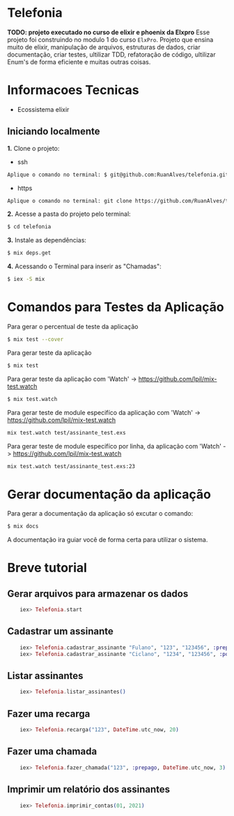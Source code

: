 # Telefonia

**TODO: projeto executado no curso de elixir e phoenix da Elxpro**
Esse projeto foi construindo no modulo 1 do curso `ElxPro`. Projeto que ensina muito de elixir,
manipulação de arquivos, estruturas de dados, criar documentação, criar testes, ultilizar TDD, refatoração de código, ultilizar Enum's de forma eficiente e muitas outras coisas.

# Informacoes Tecnicas

- Ecossistema elixir

## Iniciando localmente

**1.** Clone o projeto:

 * ssh
```sh
Aplique o comando no terminal: $ git@github.com:RuanAlves/telefonia.git
```

 * https
```sh
Aplique o comando no terminal: git clone https://github.com/RuanAlves/telefonia.git
```

**2.** Acesse a pasta do projeto pelo terminal:

```sh
$ cd telefonia
```

**3.** Instale as dependências:

```sh
$ mix deps.get
```

**4.** Acessando o Terminal para inserir as "Chamadas":

```sh
$ iex -S mix
```

# Comandos para Testes da Aplicação

Para gerar o percentual de teste da aplicação
```sh
$ mix test --cover
```

Para gerar teste da aplicação
```sh
$ mix test
```
Para gerar teste da aplicação com 'Watch' -> https://github.com/lpil/mix-test.watch
```sh
$ mix test.watch
```

Para gerar teste de module especifíco da aplicação com 'Watch' -> https://github.com/lpil/mix-test.watch
```sh
mix test.watch test/assinante_test.exs
```

Para gerar teste de module especifíco por linha, da aplicação com 'Watch' -> https://github.com/lpil/mix-test.watch
```sh
mix test.watch test/assinante_test.exs:23
```

# Gerar documentação da aplicação

Para gerar a documentação da aplicação só excutar o comando:
```sh
$ mix docs
```
A documentação ira guiar você de forma certa para utilizar o sistema.

# Breve tutorial

## Gerar arquivos para armazenar os dados
```Elixir
    iex> Telefonia.start
```

## Cadastrar um assinante
```Elixir
    iex> Telefonia.cadastrar_assinante "Fulano", "123", "123456", :prepago
    iex> Telefonia.cadastrar_assinante "Ciclano", "1234", "123456", :pospago
```

## Listar assinantes
```Elixir
    iex> Telefonia.listar_assinantes()
```

## Fazer uma recarga
```Elixir
    iex> Telefonia.recarga("123", DateTime.utc_now, 20)
```

## Fazer uma chamada
```Elixir
    iex> Telefonia.fazer_chamada("123", :prepago, DateTime.utc_now, 3)
```

## Imprimir um relatório dos assinantes
```Elixir
    iex> Telefonia.imprimir_contas(01, 2021)
```


